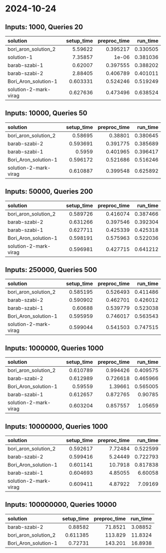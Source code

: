# 2024-10-24

## Inputs: 1000, Queries 20

| solution              |   setup_time |   preproc_time |   run_time |
|:----------------------|-------------:|---------------:|-----------:|
| bori_aron_solution_2  |     5.59622  |       0.395217 |   0.330505 |
| solution-1            |     7.35857  |       1e-06    |   0.381036 |
| barab-szabi-1         |     0.62007  |       0.397555 |   0.388202 |
| barab-szabi-2         |     2.88405  |       0.406789 |   0.401011 |
| Bori_Aron_solution-1  |     0.603331 |       0.524246 |   0.519249 |
| solution-2-mark-virag |     0.627636 |       0.473496 |   0.638524 |

## Inputs: 10000, Queries 50

| solution              |   setup_time |   preproc_time |   run_time |
|:----------------------|-------------:|---------------:|-----------:|
| bori_aron_solution_2  |     0.58695  |       0.38801  |   0.380645 |
| barab-szabi-2         |     0.593691 |       0.391775 |   0.385689 |
| barab-szabi-1         |     0.5959   |       0.401965 |   0.396417 |
| Bori_Aron_solution-1  |     0.596172 |       0.521686 |   0.516246 |
| solution-2-mark-virag |     0.610887 |       0.399548 |   0.625892 |

## Inputs: 50000, Queries 200

| solution              |   setup_time |   preproc_time |   run_time |
|:----------------------|-------------:|---------------:|-----------:|
| bori_aron_solution_2  |     0.589726 |       0.416074 |   0.387466 |
| barab-szabi-2         |     0.631266 |       0.397546 |   0.392304 |
| barab-szabi-1         |     0.627711 |       0.425339 |   0.425318 |
| Bori_Aron_solution-1  |     0.598191 |       0.575963 |   0.522036 |
| solution-2-mark-virag |     0.596981 |       0.427715 |   0.641212 |

## Inputs: 250000, Queries 500

| solution              |   setup_time |   preproc_time |   run_time |
|:----------------------|-------------:|---------------:|-----------:|
| bori_aron_solution_2  |     0.585195 |       0.526493 |   0.411486 |
| barab-szabi-2         |     0.590902 |       0.462701 |   0.426012 |
| barab-szabi-1         |     0.60688  |       0.539779 |   0.523038 |
| Bori_Aron_solution-1  |     0.595959 |       0.746017 |   0.563543 |
| solution-2-mark-virag |     0.599044 |       0.541503 |   0.747515 |

## Inputs: 1000000, Queries 1000

| solution              |   setup_time |   preproc_time |   run_time |
|:----------------------|-------------:|---------------:|-----------:|
| bori_aron_solution_2  |     0.610789 |       0.994426 |   0.409575 |
| barab-szabi-2         |     0.612989 |       0.726618 |   0.465966 |
| Bori_Aron_solution-1  |     0.59559  |       1.39661  |   0.565005 |
| barab-szabi-1         |     0.612657 |       0.872765 |   0.90785  |
| solution-2-mark-virag |     0.603204 |       0.857557 |   1.05659  |

## Inputs: 10000000, Queries 1000

| solution              |   setup_time |   preproc_time |   run_time |
|:----------------------|-------------:|---------------:|-----------:|
| bori_aron_solution_2  |     0.592617 |        7.72484 |   0.522599 |
| barab-szabi-2         |     0.599416 |        5.24449 |   0.722793 |
| Bori_Aron_solution-1  |     0.601141 |       10.7918  |   0.817838 |
| barab-szabi-1         |     0.604693 |        4.85055 |   6.60058  |
| solution-2-mark-virag |     0.609411 |        4.87922 |   7.09169  |

## Inputs: 100000000, Queries 10000

| solution             |   setup_time |   preproc_time |   run_time |
|:---------------------|-------------:|---------------:|-----------:|
| barab-szabi-2        |     0.88582  |        71.8521 |    3.08852 |
| bori_aron_solution_2 |     0.611385 |       113.829  |   11.8324  |
| Bori_Aron_solution-1 |     0.72731  |       143.201  |   16.8938  |